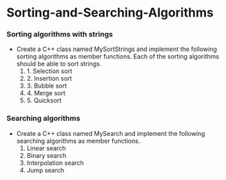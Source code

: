 # Sorting-and-Searching-Algorithms #



### Sorting algorithms with strings

* Create a C++ class named MySortStrings and implement the following sorting algorithms as member functions. Each of the sorting algorithms should be able to sort strings.
  <ol>
    <li>
	1. Selection sort
    </li>
    <li>
	2. Insertion sort
    </li>
    <li>	
        3. Bubble sort
    </li>
    <li>
	4. Merge sort
    </li>
    <li>	
	5. Quicksort
    </li>
  </ol>


### Searching algorithms

* Create a C++ class named MySearch and implement the following searching algorithms as member functions.
	1. Linear search
	2. Binary search
	3. Interpolation search
	4. Jump search